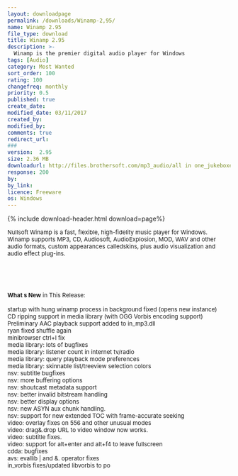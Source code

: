 ```yaml
---
layout: downloadpage
permalink: /downloads/Winamp-2,95/
name: Winamp 2.95
file_type: download
title: Winamp 2.95
description: >-
  Winamp is the premier digital audio player for Windows
tags: [Audio]
category: Most Wanted
sort_order: 100
rating: 100
changefreq: monthly
priority: 0.5
published: true
create_date: 
modified_date: 03/11/2017
created_by: 
modified_by: 
comments: true
redirect_url: 
### 
version:  2.95
size: 2.36 MB
downloadurl: http://files.brothersoft.com/mp3_audio/all in one_jukeboxes/winamp295.exe
response: 200
by: 
by_link: 
licence: Freeware
os: Windows
---
```


{% include download-header.html download=page%}

<p style="fix-download-text !important">
<p><font size="2">Nullsoft Winamp is a fast, flexible, high-fidelity music player for Windows. Winamp supports MP3, CD, Audiosoft, AudioExplosion, MOD, WAV and other audio formats, custom appearances calledskins, plus audio visualization and audio effect plug-ins.</font></p>
<!-- google_ad_section_end -->
<p><font size="2">&#160;</font></p>
<div class="celltext_big"><br />
<br />
<font size="2"><strong>What s New</strong> in This Release:<br />
<br />
startup with hung winamp process in background fixed (opens new instance)<br />
CD ripping support in media library (with OGG Vorbis encoding support)<br />
Preliminary AAC playback support added to in_mp3.dll<br />
ryan fixed shuffle again<br />
minibrowser ctrl+l fix<br />
media library: lots of bugfixes<br />
media library: listener count in internet tv/radio<br />
media library: query playback mode preferences<br />
media library: skinnable list/treeview selection colors<br />
nsv: subtitle bugfixes<br />
nsv: more buffering options<br />
nsv: shoutcast metadata support<br />
nsv: better invalid bitstream handling<br />
nsv: better display options<br />
nsv: new ASYN aux chunk handling.<br />
nsv: support for new extended TOC with frame-accurate seeking<br />
video: overlay fixes on 556 and other unusual modes<br />
video: drag&amp;.drop URL to video window now works.<br />
video: subtitle fixes.<br />
video: support for alt+enter and alt+f4 to leave fullscreen<br />
cdda: bugfixes<br />
avs: evallib | and &amp;. operator fixes<br />
in_vorbis fixes/updated libvorbis to po</font></div></p>
